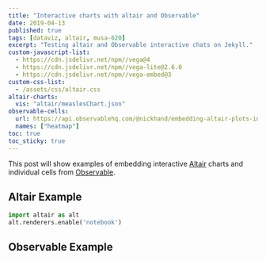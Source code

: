 ```yaml
---
title: "Interactive charts with altair and Observable"
date: 2019-04-13
published: true
tags: [dataviz, altair, musa-620]
excerpt: "Testing altair and Observable interactive chats on Jekyll."
custom-javascript-list:
  - https://cdn.jsdelivr.net/npm//vega@4
  - https://cdn.jsdelivr.net/npm//vega-lite@2.6.0
  - https://cdn.jsdelivr.net/npm//vega-embed@3
custom-css-list:
  - /assets/css/altair.css
altair-charts:
  vis: "altair/measlesChart.json"
observable-cells:
  url: https://api.observablehq.com/@nickhand/embedding-altair-plots-in-observable.js
  names: ["heatmap"]
toc: true
toc_sticky: true
---
```


This post will show examples of embedding interactive [Altair](https://altair-viz.github.io) charts and individual cells from [Observable](https://observablehq.com/).

## Altair Example

```python
import altair as alt
alt.renderers.enable('notebook')
```

<div id="vis"></div>

## Observable Example

<div class="fullwidth">
  <div id="heatmap"></div>
</div>
